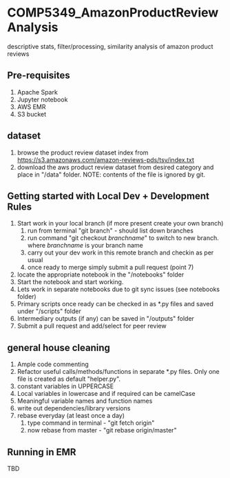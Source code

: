 # COMP5349_AmazonProductReviewAnalysis
descriptive stats, filter/processing, similarity analysis of amazon product reviews

## Pre-requisites 
1. Apache Spark 
2. Jupyter notebook 
3. AWS EMR 
4. S3 bucket 

## dataset 
1. browse the product review dataset index from 
https://s3.amazonaws.com/amazon-reviews-pds/tsv/index.txt 
2. download the aws product review dataset from desired category and place in "/data" folder. NOTE: contents of the file is ignored by git. 

## Getting started with Local Dev + Development Rules
1. Start work in your local branch (if more present create your own branch)
    1. run from terminal "git branch" - should list down branches 
    2. run command "git checkout _branchname_" to switch to new branch. where _branchname_ is your branch name
    3. carry out your dev work in this remote branch and checkin as per usual 
    4. once ready to merge simply submit a pull request (point 7)
2. locate the appropriate notebook in the "/notebooks" folder
3. Start the notebook and start working. 
4. Lets work in separate notebooks due to git sync issues (see notebooks folder)
5. Primary scripts once ready can be checked in as *.py files and saved under "/scripts" folder 
6. Intermediary outputs (if any) can be saved in "/outputs" folder 
7. Submit a pull request and add/select for peer review  

## general house cleaning 

1. Ample code commenting 
2. Refactor useful calls/methods/functions in separate *.py files. Only one file is created as default "helper.py". 
3. constant variables in UPPERCASE
4. Local variables in lowercase and if required can be camelCase
5. Meaningful variable names and function names 
6. write out dependencies/library versions
7. rebase everyday (at least once a day)
    1. type command in terminal - "git fetch origin"
    2. now rebase from master - "git rebase origin/master" 

## Running in EMR

TBD